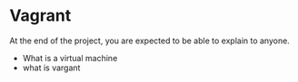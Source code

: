 # Vagrant
At the end of the project, you are expected to be able to explain to anyone.

* What is a virtual machine
* what is vargant

